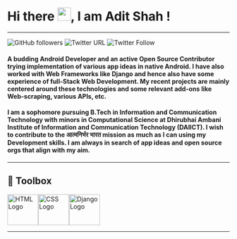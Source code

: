 # Hi there <img src="https://raw.githubusercontent.com/MartinHeinz/MartinHeinz/master/wave.gif" width="30px">, I am Adit Shah !
---
![GitHub followers](https://img.shields.io/github/followers/adit19shah?style=social)
![Twitter URL](https://img.shields.io/twitter/url?style=social&url=https%3A%2F%2Ftwitter.com%2FAditSha16934402)
![Twitter Follow](https://img.shields.io/twitter/follow/AditSha16934402?style=social)

#### A budding Android Developer and an active Open Source Contributor trying implementation of various app ideas in native Android. I have also worked with Web Frameworks like Django and hence also have some experience of full-Stack Web Development. My recent projects are mainly centered around these technologies and some relevant add-ons like Web-scraping, various APIs, etc.

#### I am a sophomore pursuing B.Tech in Information and Communication Technology with minors in Computational Science at Dhirubhai Ambani Institute of Information and Communication Technology (DAIICT). I wish to contribute to the आत्मनिर्भर भारत mission as much as I can using my Development skills. I am always in search of app ideas and open source orgs that align with my aim. 
---

## 🧰 Toolbox
 
<img src="https://cdn.worldvectorlogo.com/logos/html5-2.svg" alt="HTML Logo" width="70" height="70"/><img src="https://cdn.worldvectorlogo.com/logos/css3.svg" alt="CSS Logo" width="70" height="70"/><img src="https://cdn.worldvectorlogo.com/logos/django-community.svg" alt="Django Logo" width="70" height="70"/>

---
<!--
**adit19shah/adit19shah** is a ✨ _special_ ✨ repository because its `README.md` (this file) appears on your GitHub profile.

Here are some ideas to get you started:

- 🔭 I’m currently working on ...
- 🌱 I’m currently learning ...
- 👯 I’m looking to collaborate on ...
- 🤔 I’m looking for help with ...
- 💬 Ask me about ...
- 📫 How to reach me: ...
- 😄 Pronouns: ...
- ⚡ Fun fact: ...
-->
